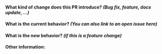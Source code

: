#### What kind of change does this PR introduce? *(Bug fix, feature, docs update, ...)*



#### What is the current behavior? *(You can also link to an open issue here)*



#### What is the new behavior? *(if this is a feature change)*



#### Other information:
